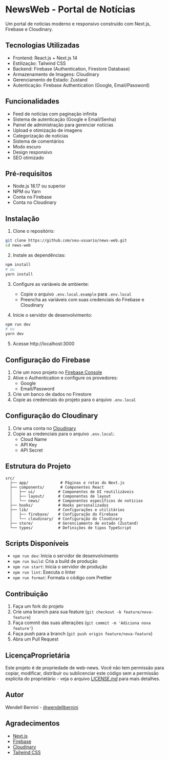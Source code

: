 # NewsWeb - Portal de Notícias

Um portal de notícias moderno e responsivo construído com Next.js, Firebase e Cloudinary.

## Tecnologias Utilizadas

- Frontend: React.js + Next.js 14
- Estilização: Tailwind CSS
- Backend: Firebase (Authentication, Firestore Database)
- Armazenamento de Imagens: Cloudinary
- Gerenciamento de Estado: Zustand
- Autenticação: Firebase Authentication (Google, Email/Password)

## Funcionalidades

- Feed de notícias com paginação infinita
- Sistema de autenticação (Google e Email/Senha)
- Painel de administração para gerenciar notícias
- Upload e otimização de imagens
- Categorização de notícias
- Sistema de comentários
- Modo escuro
- Design responsivo
- SEO otimizado

## Pré-requisitos

- Node.js 18.17 ou superior
- NPM ou Yarn
- Conta no Firebase
- Conta no Cloudinary

## Instalação

1. Clone o repositório:

```bash
git clone https://github.com/seu-usuario/news-web.git
cd news-web
```

2. Instale as dependências:

```bash
npm install
# ou
yarn install
```

3. Configure as variáveis de ambiente:

   - Copie o arquivo `.env.local.example` para `.env.local`
   - Preencha as variáveis com suas credenciais do Firebase e Cloudinary

4. Inicie o servidor de desenvolvimento:

```bash
npm run dev
# ou
yarn dev
```

5. Acesse http://localhost:3000

## Configuração do Firebase

1. Crie um novo projeto no [Firebase Console](https://console.firebase.google.com)
2. Ative o Authentication e configure os provedores:
   - Google
   - Email/Password
3. Crie um banco de dados no Firestore
4. Copie as credenciais do projeto para o arquivo `.env.local`

## Configuração do Cloudinary

1. Crie uma conta no [Cloudinary](https://cloudinary.com)
2. Copie as credenciais para o arquivo `.env.local`:
   - Cloud Name
   - API Key
   - API Secret

## Estrutura do Projeto

```
src/
  ├── app/              # Páginas e rotas do Next.js
  ├── components/       # Componentes React
  │   ├── ui/          # Componentes de UI reutilizáveis
  │   ├── layout/      # Componentes de layout
  │   └── news/        # Componentes específicos de notícias
  ├── hooks/           # Hooks personalizados
  ├── lib/             # Configurações e utilitários
  │   ├── firebase/    # Configuração do Firebase
  │   └── cloudinary/  # Configuração do Cloudinary
  ├── store/           # Gerenciamento de estado (Zustand)
  └── types/           # Definições de tipos TypeScript
```

## Scripts Disponíveis

- `npm run dev`: Inicia o servidor de desenvolvimento
- `npm run build`: Cria a build de produção
- `npm run start`: Inicia o servidor de produção
- `npm run lint`: Executa o linter
- `npm run format`: Formata o código com Prettier

## Contribuição

1. Faça um fork do projeto
2. Crie uma branch para sua feature (`git checkout -b feature/nova-feature`)
3. Faça commit das suas alterações (`git commit -m 'Adiciona nova feature'`)
4. Faça push para a branch (`git push origin feature/nova-feature`)
5. Abra um Pull Request

## LicençaProprietária

Este projeto é de propriedade de web-news. Você não tem permissão para copiar, modificar, distribuir ou sublicenciar este código sem a permissão explícita do proprietário - veja o arquivo [LICENSE.md](LICENSE.md) para mais detalhes.

## Autor

Wendell Bernini - [@wendellbernini](https://github.com/wendellbernini)

## Agradecimentos

- [Next.js](https://nextjs.org)
- [Firebase](https://firebase.google.com)
- [Cloudinary](https://cloudinary.com)
- [Tailwind CSS](https://tailwindcss.com)
